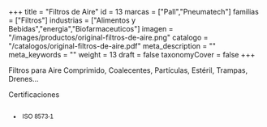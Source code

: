 +++
title = "Filtros de Aire"
id = 13
marcas = ["Pall","Pneumatech"]
familias = ["Filtros"]
industrias = ["Alimentos y Bebidas","energia","Biofarmaceuticos"]
imagen = "/images/productos/original-filtros-de-aire.png"
catalogo = "/catalogos/original-filtros-de-aire.pdf"
meta_description = ""
meta_keywords = ""
weight = 13
draft = false
taxonomyCover = false
+++
<p>Filtros para Aire Comprimido, Coalecentes, Partículas, Estéril, Trampas, Drenes...</p>
<p>Certificaciones </p>
<div class="page" title="Page 3">
<div class="section">
<div class="layoutArea">
<div class="column">
<ul>
<li style="font-size: 9pt; font-family: Helvetica;">
<p><span style="font-size: 9pt;"> ISO 8573-1 </span></p>
</li>
</ul>
</div>
</div>
</div>
</div>
